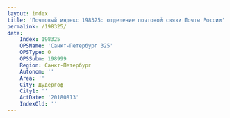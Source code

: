 ```yaml
---
layout: index
title: 'Почтовый индекс 198325: отделение почтовой связи Почты России'
permalink: /198325/
data:
    Index: 198325
    OPSName: 'Санкт-Петербург 325'
    OPSType: О
    OPSSubm: 198999
    Region: Санкт-Петербург
    Autonom: ''
    Area: ''
    City: Дудергоф
    City1: ''
    ActDate: '20180813'
    IndexOld: ''
---
```

